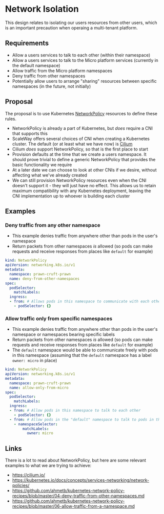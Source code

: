 Network Isolation
=================

This design relates to isolating our users resources from other users, which is an important precaution when operaing a multi-tenant platform.


Requirements
------------
* Allow a users services to talk to each other (within their namespace)
* Allow a users services to talk to the Micro platform services (currently in the default namespace)
* Allow traffic from the Micro platform namespaces
* Deny traffic from other namespaces
* Potentially allow users to arrange "sharing" resources between specific namespaces (in the future, not initially)


Proposal
--------
The proposal is to use Kubernetes [NetworkPolicy](https://kubernetes.io/docs/concepts/services-networking/network-policies/) resources to define these rules.
* NetworkPolicy is already a part of Kubernetes, but _does_ require a CNI that supports this
* ScaleWay offers several choices of CNI when creating a Kubernetes cluster. The default (or at least what we have now) is [Cilium](https://cilium.io/)
* Cilium _does_ support NetworkPolicy, so that is the first place to start
* Provision defaults at the time that we create a users namespace. It should prove trivial to define a generic NetworkPolicy that provides the basic functionality we require
* At a later date we can choose to look at other CNIs if we desire, without affecting what we've already created
* We can still provision NetworkPolicy resources even when the CNI doesn't support it - they will just have no effect. This allows us to retain maximum compatibility with any Kubernetes deployment, leaving the CNI implementation up to whoever is building each cluster


Examples
--------

### Deny traffic from any other namespace
* This example denies traffic from anywhere other than pods in the user's namespace
* Return packets from other namespaces _is_ allowed (so pods can make requests and receive responses from places like `default` for example)

```yaml
kind: NetworkPolicy
apiVersion: networking.k8s.io/v1
metadata:
  namespace: prawn-cruft-prawn
  name: deny-from-other-namespaces
spec:
  podSelector:
    matchLabels:
  ingress:
  - from: # Allows pods in this namespace to communicate with each other
    - podSelector: {}
```

### Allow traffic only from specific namespaces
* This example denies traffic from anywhere other than pods in the user's namespace or namespaces bearing specific labels
* Return packets from other namespaces _is_ allowed (so pods can make requests and receive responses from places like `default` for example)
* The `default` namespace would be able to communicate freely with pods in this namespace (assuming that the `default` namespace has a label `owner: micro` in place)

```yaml
kind: NetworkPolicy
apiVersion: networking.k8s.io/v1
metadata:
  namespace: prawn-cruft-prawn
  name: allow-only-from-micro
spec:
  podSelector:
    matchLabels:
  ingress:
  - from: # Allow pods in this namespace to talk to each other
    - podSelector: {}
  - from: # Allow pods in the "default" namespace to talk to pods in this namespace:
    - namespaceSelector:
        matchLabels:
          owner: micro
```


Links
-----
There is a lot to read about NetworkPolicy, but here are some relevant examples to what we are trying to achieve:
* https://cilium.io/
* https://kubernetes.io/docs/concepts/services-networking/network-policies/
* https://github.com/ahmetb/kubernetes-network-policy-recipes/blob/master/04-deny-traffic-from-other-namespaces.md
* https://github.com/ahmetb/kubernetes-network-policy-recipes/blob/master/06-allow-traffic-from-a-namespace.md
